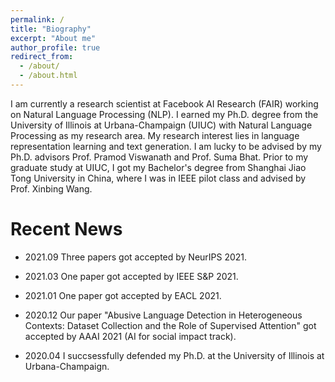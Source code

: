```yaml
---
permalink: /
title: "Biography"
excerpt: "About me"
author_profile: true
redirect_from: 
  - /about/
  - /about.html
---
```



I am currently a research scientist at Facebook AI Research (FAIR) working on Natural Language Processing (NLP). I earned my Ph.D. degree from the University of Illinois at Urbana-Champaign (UIUC) with Natural Language Processing as my research area. My research interest lies in language representation learning and text generation. I am lucky to be advised by my Ph.D. advisors Prof. Pramod Viswanath and Prof. Suma Bhat. Prior to my graduate study at UIUC, I got my Bachelor's degree from Shanghai Jiao Tong University in China, where I was in IEEE pilot class and advised by Prof. Xinbing Wang.

Recent News
======

* 2021.09 Three papers got accepted by NeurIPS 2021.

<!-- * 2021.05 One paper got accepted by ACL 2021 MWE Workshop. -->

* 2021.03 One paper got accepted by IEEE S&P 2021.

* 2021.01 One paper got accepted by EACL 2021.

* 2020.12 Our paper "Abusive Language Detection in Heterogeneous Contexts: Dataset Collection and the Role of Supervised Attention" got accepted by AAAI 2021 (AI for social impact track).

<!-- * 2020.10 Our paper "Rich Syntactic and Semantic Information Helps Unsupervised Text Style Transfer" got accepted by INLG 2020.-->

<!-- * 2020.09 Our paper "Enriching Word Embeddings with Temporal and Spatial Information" got accepted by CoNLL 2020.-->

* 2020.04 I succsessfully defended my Ph.D. at the University of Illinois at Urbana-Champaign.

<!-- * 2020.04 Our long paper "Recurrent Chunking Mechanisms for Long-Text Machine Reading Comprehension" got accepted by ACL 2020. -->
